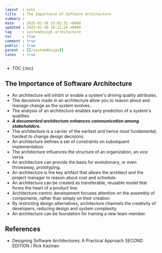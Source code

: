 ```yaml
---
layout  : wiki
title   : The Importance of Software Architecture
summary : 
date    : 2025-01-30 15:02:32 +0900
updated : 2025-01-30 18:12:24 +0900
tag     : systemdesign architecture
toc     : true
comment : true
public  : true
parent  : [[/systemdesign]]
latex   : true
---
```

* TOC
{:toc}

## The Importance of Software Architecture

- An architecture will inhibit or enable a system's driving quality attributes.
- The decisions made in an architecture allow you to reason about and manage change as the system evolves.
- The analysis of an architecture enables early prediction of a system's qualities.
- ___A documented architecture enhances communication among stakeholders.___
- The architecture is a carrier of the earliest and hence most fundamental, hardest to change design decisions.
- An architecture defines a set of constraints on subsequent implementation.
- The architecture influences the structure of an organization, an vice versa.
- An architecture can provide the basis for evolutionary, or even throwaway, prototyping.
- An architecture is the key artifact that allows the architect and the project manager to reason about cost and schedule.
- An architecture can be created as transferable, reusable model that forms the heart of a product line.
- Architecture-centric development focuses attention on the assembly of components, rather than simply on their creation.
- By restricting design alternatives, architecture channels the creativity of developers, reducing design and system complexity.
- An architecture can be foundation for training a new team member.

## References

- Designing Software Architectures: A Practical Approach SECOND EDITION / Rick Kazman